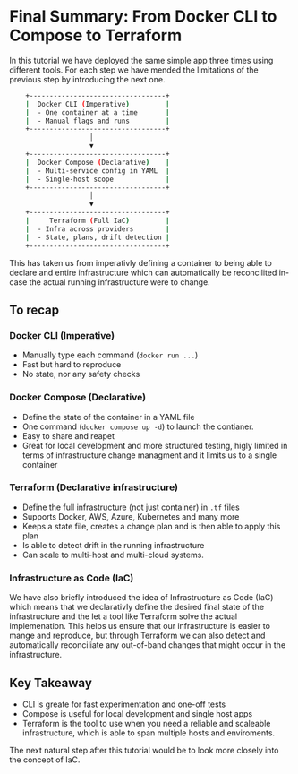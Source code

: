 # Final Summary: From Docker CLI to Compose to Terraform

In this tutorial we have deployed the same simple app three times using different tools. For each step we have mended the limitations of the previous step by introducing the next one.

```bash
    +----------------------------------+
    |  Docker CLI (Imperative)         |
    |  - One container at a time       |
    |  - Manual flags and runs         |
    +----------------------------------+
                    │
                    ▼
    +----------------------------------+
    |  Docker Compose (Declarative)    |
    |  - Multi-service config in YAML  |
    |  - Single-host scope             |
    +----------------------------------+
                    │
                    ▼
    +----------------------------------+
    |     Terraform (Full IaC)         |
    |  - Infra across providers        |
    |  - State, plans, drift detection |
    +----------------------------------+
```

This has taken us from imperativly defining a container to being able to declare and entire infrastructure which can automatically be reconcilited in-case the actual running infrastructure were to change.  

## To recap

### Docker CLI (Imperative)

- Manually type each command (`docker run ...`)
- Fast but hard to reproduce
- No state, nor any safety checks

### Docker Compose (Declarative)

- Define the state of the container in a YAML file
- One command (`docker compose up -d`) to launch the contianer.
- Easy to share and reapet
- Great for local development and more structured testing, higly limited in terms of infrastructure change managment and it limits us to a single container

### Terraform (Declarative infrastructure)

- Define the full infrastructure (not just container) in `.tf` files
- Supports Docker, AWS, Azure, Kubernetes and many more
- Keeps a state file, creates a change plan and is then able to apply this plan
- Is able to detect drift in the running infrastructure
- Can scale to multi-host and multi-cloud systems.

### Infrastructure as Code (IaC)

We have also briefly introduced the idea of Infrastructure as Code (IaC) which means that we declarativly define the desired final state of the infrastructure and the let a tool like Terraform solve the actual implemenation. This helps us ensure that our infrastructure is easier to mange and reproduce, but through Terraform we can also detect and automatically reconciliate any out-of-band changes that might occur in the infrastructure.

## Key Takeaway

- CLI is greate for fast experimentation and one-off tests
- Compose is useful for local development and single host apps
- Terraform is the tool to use when you need a reliable and scaleable infrastructure, which is able to span multiple hosts and enviroments.

The next natural step after this tutorial would be to look more closely into the concept of IaC.